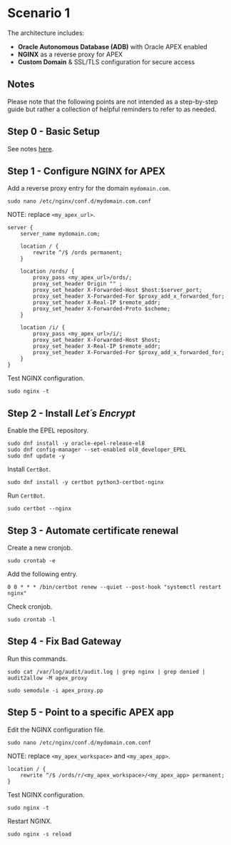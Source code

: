 # Scenario 1

The architecture includes:
- **Oracle Autonomous Database (ADB)** with Oracle APEX enabled
- **NGINX** as a reverse proxy for APEX
- **Custom Domain** & SSL/TLS configuration for secure access

## Notes

Please note that the following points are not intended as a step-by-step guide but rather a collection of helpful reminders to refer to as needed.

## Step 0 - Basic Setup

See notes [here](./basic_setup.md).

## Step 1 - Configure NGINX for APEX

Add a reverse proxy entry for the domain ```mydomain.com```.

```
sudo nano /etc/nginx/conf.d/mydomain.com.conf
```

NOTE: replace ```<my_apex_url>```.

```
server {
    server_name mydomain.com;

    location / {
        rewrite ^/$ /ords permanent;
    }

    location /ords/ {
        proxy_pass <my_apex_url>/ords/;
        proxy_set_header Origin "" ;
        proxy_set_header X-Forwarded-Host $host:$server_port;        
        proxy_set_header X-Forwarded-For $proxy_add_x_forwarded_for;        
        proxy_set_header X-Real-IP $remote_addr;
        proxy_set_header X-Forwarded-Proto $scheme;   
    }

    location /i/ {
        proxy_pass <my_apex_url>/i/;
        proxy_set_header X-Forwarded-Host $host;
        proxy_set_header X-Real-IP $remote_addr;
        proxy_set_header X-Forwarded-For $proxy_add_x_forwarded_for;
    }
}
```

Test NGINX configuration.

```
sudo nginx -t 
```

## Step 2 - Install *Let´s Encrypt*

Enable the EPEL repository.

```
sudo dnf install -y oracle-epel-release-el8
sudo dnf config-manager --set-enabled ol8_developer_EPEL
sudo dnf update -y
```

Install ```CertBot```.

```
sudo dnf install -y certbot python3-certbot-nginx
```

Run ```CertBot```.

```
sudo certbot --nginx
```

## Step 3 - Automate certificate renewal

Create a new cronjob.

```
sudo crontab -e
```

Add the following entry.

```
0 0 * * * /bin/certbot renew --quiet --post-hook "systemctl restart nginx"
```

Check cronjob.

```
sudo crontab -l
```

## Step 4 - Fix Bad Gateway 

Run this commands.

```
sudo cat /var/log/audit/audit.log | grep nginx | grep denied | audit2allow -M apex_proxy

sudo semodule -i apex_proxy.pp
```

## Step 5 - Point to a specific APEX app

Edit the NGINX configuration file.

```
sudo nano /etc/nginx/conf.d/mydomain.com.conf
```

NOTE: replace ```<my_apex_workspace>``` and ```<my_apex_app>```.

```
location / {
    rewrite ^/$ /ords/r/<my_apex_workspace>/<my_apex_app> permanent;
}
```

Test NGINX configuration.

```
sudo nginx -t 
```

Restart NGINX.

```
sudo nginx -s reload
```